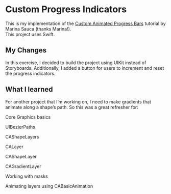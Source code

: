 # Custom Progress Indicators

This is my implementation of the [Custom Animated Progress Bars](https://medium.com/@marina.sauca/custom-progress-bars-dc1c1c111751) tutorial by Marina Sauca (thanks Marina!).  
This project uses Swift.

## My Changes

In this exercise, I decided to build the project using UIKit instead of Storyboards.
Additionally, I added a button for users to increment and reset the progress indicators.

## What I learned 

For another project that I’m working on, I need to make gradients that animate along a shape’s path. So this was a great refresher for:

Core Graphics basics 

UIBezierPaths

CAShapeLayers

CALayer

CAShapeLayer

CAGradientLayer

Working with masks

Animating layers using CABasicAnimation
